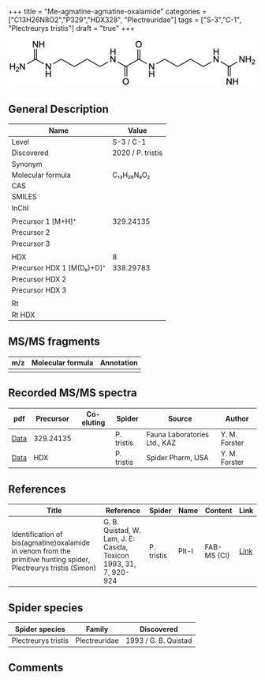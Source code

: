 +++
title = "Me-agmatine-agmatine-oxalamide"
categories = ["C13H26N8O2","P329","HDX328",
"Plectreuridae"]
tags = ["S-3","C-1",
"Plectreurys tristis"]
draft = "true"
+++

![](/img/Bis(agmatine)oxalamide.png)

## General Description

| Name                      | Value             |
|---------------------------|-------------------|
| Level                     | S-3 / C-1         |
| Discovered                | 2020 / P. tristis |
| Synonym                   |                   |
| Molecular formula         | C₁₃H₂₆N₈O₂        |
| CAS                       |                   |
| SMILES |   |
| InChI  |   |
|                           |                   |
| Precursor 1 [M+H]⁺        | 329.24135         |
| Precursor 2               |                   |
| Precursor 3               |                   |
|                           |                   |
| HDX                       | 8                 |
| Precursor HDX 1 [M(D₈)+D]⁺ | 338.29783         |
| Precursor HDX 2           |                   |
| Precursor HDX 3           |                   |
|                           |                   |
| Rt                        |                   |
| Rt HDX                    |                   |

## MS/MS fragments

| m/z | Molecular formula | Annotation |
|-----|-------------------|------------|
|     |                   |            |

## Recorded MS/MS spectra

| pdf | Precursor | Co-eluting | Spider | Source | Author |
|-----|-----------|------------|--------|--------|--------|
| [Data](/pdf/P-tristis/329_Me-agmatine-agmatine-oxalamide_Pt.pdf) | 329.24135 |           | P. tristis | Fauna Laboratories Ltd., KAZ | Y. M. Forster |
| [Data](/pdf/P-tristis/329_Me-agmatine-agmatine-oxalamide_Pt_HDX.pdf) | HDX |           | P. tristis | Spider Pharm, USA | Y. M. Forster |

## References

| Title                                                                                                            | Reference                                                         | Spider     | Name  | Content     | Link                                         |
|------------------------------------------------------------------------------------------------------------------|-------------------------------------------------------------------|------------|-------|-------------|----------------------------------------------|
| Identification of bis(agmatine)oxalamide in venom from the primitive hunting spider, Plectreurys tristis (Simon) | G. B. Quistad, W. Lam, J. E: Casida, Toxicon 1993, 31, 7, 920-924 | P. tristis | Plt-I | FAB-MS (CI) | [Link](https://doi.org/10.1016/0041-0101(93)90229-C) |

## Spider species

| Spider species      | Family        | Discovered           |
|---------------------|---------------|----------------------|
| Plectreurys tristis | Plectreuridae | 1993 / G. B. Quistad |

## Comments